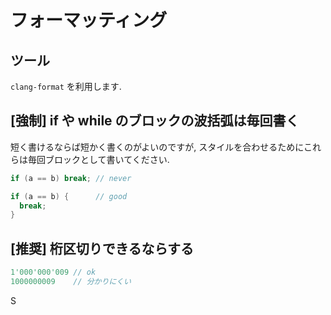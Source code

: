 # フォーマッティング

## ツール

`clang-format` を利用します.

## [強制] if や while のブロックの波括弧は毎回書く

短く書けるならば短かく書くのがよいのですが, スタイルを合わせるためにこれらは毎回ブロックとして書いてください.

```c++
if (a == b) break; // never

if (a == b) {      // good
  break;
}
```

## [推奨] 桁区切りできるならする

```c++
1'000'000'009 // ok
1000000009    // 分かりにくい
```
S